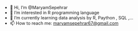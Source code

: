 - 👋 Hi, I’m @MaryamSepehrar
- 👀 I’m interested in R programming language
- 🌱 I’m currently learning data analysis by R, Paython , SQL ,...
- 📫 How to reach me: maryamsepehrar67@gmail.com

<!---
MaryamSepehrar/MaryamSepehrar is a ✨ special ✨ repository because its `README.md` (this file) appears on your GitHub profile.
You can click the Preview link to take a look at your changes.
--->
